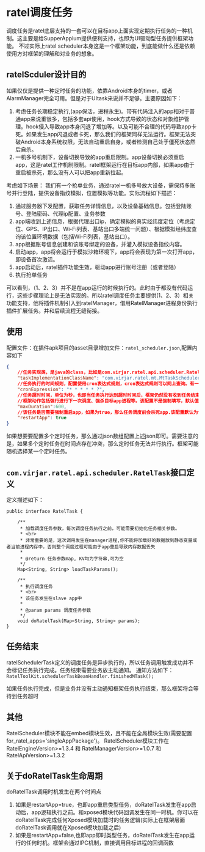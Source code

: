 # ratel调度任务
调度任务是ratel底层支持的一套可以在目标app上面实现定期执行任务的一种机制。这主要是给SupperAppium提供便利支持，也即为UI驱动型任务提供框架功能。
不过实际上ratel scheduler本身这是一个框架功能，到底能做什么还是依赖使用方对框架的理解和对业务的想象。

## ratelScduler设计目的
如果仅仅是提供一种定时任务的功能，依靠Android本身的timer，或者AlarmManager完全可用。但是对于UItask来说并不足够。主要原因如下：
 1. 考虑任务长期稳定执行,(app保活，进程永生)。带有代码注入的app相对于普通app来说重很多，包括多套api使用，hook方式导致的状态和对象维护管理。hook侵入导致app本身闪退了增加等。以及可能不合理的代码导致app卡死。如果发生app闪退或者卡死，那么我们的框架同样无法运行。框架无法突破Android本身系统权限，无法自动重启自身，或者检测自己处于僵死状态然后自杀。
 2. 一机多号机制下，设备切换导致的app重启限制。app设备切换必须重启app，这是ratel工作机制限制。ratel框架运行在目标app内部，如果app由于重启被杀死，那么没有人可以把app重新拉起。

 考虑如下场景：
我们有一个抢单业务，通过ratel一机多号放大设备，需保持多账号并行登陆，提供设备指纹模拟，位置模拟等功能。实际流程如下描述：
1. 通过服务器下发配置，获取任务详情信息，以及设备基础信息。包括登陆账号、登陆密码、代理ip配置、业务参数
2. app端收到上述信息，根据代理出口ip，确定模拟的真实经纬度定位（考虑定位、GPS、IP出口、Wi-Fi列表、基站出口多端统一问题）、根据模拟经纬度查询该位置环境数据（包括Wi-Fi列表，基站出口）。
3. app根据账号信息创建和该账号绑定的设备，并灌入模拟设备指纹内容。
4. 启动app，app将会运行于模拟沙箱环境下，app将会表现为第一次打开app，即设备首次激活。
5. app启动后，ratel插件功能生效，驱动app进行账号注册（或者登陆）
6. 执行抢单任务

可以看到，（1、2、3）并不是在app运行的时候执行的。此时由于都没有代码运行，这些步骤理论上是无法实现的。所以ratel调度任务主要提供(1、2、3）相关功能支持，他将插件机制引入到ratelManager，借用RatelManager进程身份执行插件扩展任务。并和后续流程无缝衔接。

## 使用

配置文件：在插件apk项目的asset目录增加文件：``ratel_scheduler.json``,配置内容如下
```json
{
    //任务实现类，是java的class，比如是com.virjar.ratel.api.scheduler.RatelTask的实现类
    "taskImplementationClassName": "com.virjar.ratel.mt.MtTaskScheduler",
    //任务执行的时间规则，配置使用cron表达式规则，cron表达式规则可以网上查询。有一个特殊的规则就是ratelScheduler不支持秒级调度，对于秒级配置无法起到效果。这是因为正常一个app打开就是秒级耗时的，秒级调度应该使用进程内的调度方案。ratelScheduler的调度时间间隔以分钟为单位
    "cronExpression": "* * * * * ?",
    //任务超时时间，单位为秒，也即当任务执行达到超时时间后，框架仍然没有收到任务结束消息，那么框架会强行干预。
    //框架动作包括强行进行下一次调度、强杀目标app进程等。该配置不是强制填写，默认值为10分钟
    "maxDuration":600,
    //该任务是否需要强制重启app，如果为true，那么任务调度前会杀死app.该配置默认为true
    "restartApp": true
}
```
如果想要要配置多个定时任务，那么通过json数组配置上述json即可。需要注意的是，如果多个定时任务在时间点存在冲突，那么定时任务无法并行执行。框架可能随机选择某一个定时任务。


## ``com.virjar.ratel.api.scheduler.RatelTask``接口定义
定义描述如下：
```
public interface RatelTask {

    /**
     * 加载调度任务参数，每次调度任务执行之前，可能需要初始化任务相关参数。
     * <br>
     * 非常重要的是，这次调用发生在manager进程,你不能将加载好的数据放到静态变量或者当前进程内存中，否则整个调度过程可能由于app重启导致内存数据丢失
     *
     * @return 任务参数map, KV均为字符串,可为空
     */
    Map<String, String> loadTaskParams();

    /**
     * 执行调度任务
     * <br>
     * 该任务发生在slave app中
     *
     * @param params 调度任务参数
     */
    void doRatelTask(Map<String, String> params);
}
```

## 任务结束
ratelSchedulerTask定义的调度任务是异步执行的，所以任务调用触发成功并不会标记任务执行完成。任务结束需要业务放主动通知。
通知方法如下：``RatelToolKit.schedulerTaskBeanHandler.finishedMTask();``

如果任务执行完成，但是业务并没有主动通知框架任务执行结束，那么框架将会等待到任务超时

## 其他
RatelScheduler模块不能在embed模块生效，且不能在全局模块生效(需要配置for_ratel_apps='singleAppPackage')。
RatelScheduler模块工作在 RatelEngineVersion>=1.3.4 和 RatelManagerVersion>=1.0.7 和RatelApiVersion>=1.3.2

## 关于doRatelTask生命周期
doRatelTask调用时机发生在两个时间点
1. 如果是restartApp=true，也即app重启类型任务，doRatelTask发生在app启动后，app逻辑执行之前。和xposed模块代码回调发生在同一时机。你可以在doRatelTask完成任何Xposed模块加载时的任务逻辑(实际上在框架层面doRatelTask调用就在Xposed模块加载之后)
2. 如果是restartApp=false,也即app即时类型任务，doRatelTask发生在app运行的任何时机。框架会通过IPC机制，直接调用目标进程的回调函数